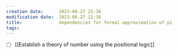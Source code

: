 ```yaml
---
creation date:		2023-06-27 21:36
modification date:	2023-06-27 21:36
title: 				dependencies for formal approximation of pi
tags:
---
```

- [ ] [[Establish a theory of number using the positional logic]]
